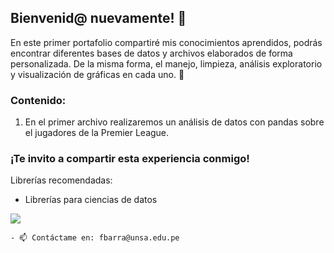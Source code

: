 ## Bienvenid@ nuevamente! 💫

En este primer portafolio compartiré mis conocimientos aprendidos, podrás encontrar diferentes bases de datos y archivos elaborados de forma personalizada. De la misma forma, el manejo, limpieza, análisis exploratorio y visualización de gráficas en cada uno. 🧐

### Contenido:
1. En el primer archivo realizaremos un análisis de datos con pandas sobre el jugadores de la Premier League.

### ¡Te invito a compartir esta experiencia conmigo!

Librerías recomendadas:
- Librerías para ciencias de datos
<p><img align="center" src="https://media.giphy.com/media/bGgsc5mWoryfgKBx1u/giphy.gif" /></p>

    - 📫 Contáctame en: fbarra@unsa.edu.pe

